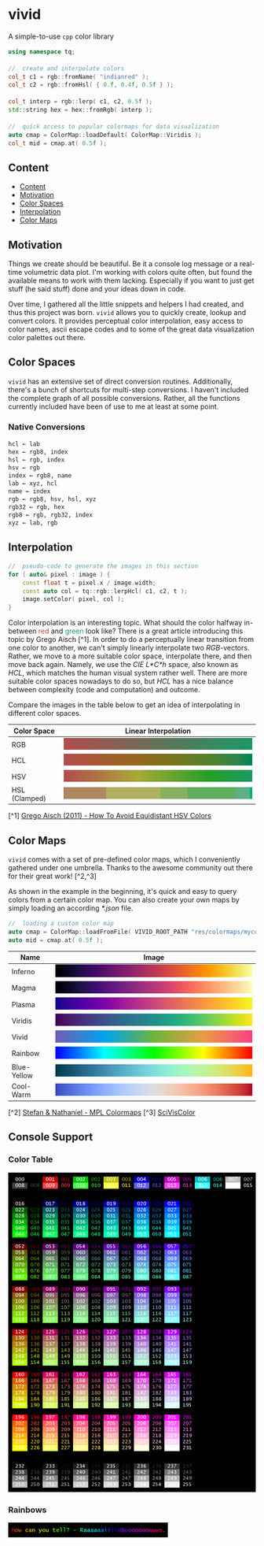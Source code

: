 # vivid
A simple-to-use `cpp` color library

```cpp
using namespace tq;

//  create and interpolate colors
col_t c1 = rgb::fromName( "indianred" );
col_t c2 = rgb::fromHsl( { 0.f, 0.4f, 0.5f } );

col_t interp = rgb::lerp( c1, c2, 0.5f );
std::string hex = hex::fromRgb( interp );

//  quick access to popular colormaps for data visualization
auto cmap = ColorMap::loadDefault( ColorMap::Viridis );
col_t mid = cmap.at( 0.5f );
```


## Content

<!-- TOC depthFrom:2 depthTo:2 withLinks:1 updateOnSave:1 orderedList:0 -->

- [Content](#content)
- [Motivation](#motivation)
- [Color Spaces](#color-spaces)
- [Interpolation](#interpolation)
- [Color Maps](#color-maps)

<!-- /TOC -->


## Motivation

Things we create should be beautiful. Be it a console log message or a real-time volumetric data plot. I'm working with colors quite often, but found the available means to work with them lacking. Especially if you want to just get stuff (he said stuff) done and your ideas down in code.

Over time, I gathered all the little snippets and helpers I had created, and thus this project was born. `vivid` allows you to quickly create, lookup and convert colors. It provides perceptual color interpolation, easy access to color names, ascii escape codes and to some of the great data visualization color palettes out there.


## Color Spaces

`vivid` has an extensive set of direct conversion routines. Additionally, there's a bunch of shortcuts for multi-step conversions. I haven't included the complete graph of all possible conversions. Rather, all the functions currently included have been of use to me at least at some point.

### Native Conversions

    hcl ← lab
    hex ← rgb8, index
    hsl ← rgb, index
    hsv ← rgb
    index ← rgb8, name
    lab ← xyz, hcl
    name ← index
    rgb ← rgb8, hsv, hsl, xyz
    rgb32 ← rgb, hex
    rgb8 ← rgb, rgb32, index
    xyz ← lab, rgb


## Interpolation

```cpp
//  pseudo-code to generate the images in this section
for ( auto& pixel : image ) {
    const float t = pixel.x / image.width;
    const auto col = tq::rgb::lerpHcl( c1, c2, t );
    image.setColor( pixel, col );
}
```

Color interpolation is an interesting topic. What should the color halfway in-between <span style="color:rgb(178, 76, 76)">red</span> and <span style="color:rgb(25, 153, 102)">green</span> look like? There is a great article introducing this topic by Grego Aisch [^1]. In order to do a perceptually linear transition from one color to another, we can't simply linearly interpolate two _RGB_-vectors. Rather, we move to a more suitable color space, interpolate there, and then move back again. Namely, we use the _CIE L\*C\*h_ space, also known as _HCL_, which matches the human visual system rather well. There are more suitable color spaces nowadays to do so, but _HCL_ has a nice balance between complexity (code and computation) and outcome.

Compare the images in the table below to get an idea of interpolating in different color spaces.

Color Space   | Linear Interpolation
--------------|-------------------------------------------------------------------
RGB           | ![lerp-rgb](docs/images/interpolations/lerpRgb.png)
HCL           | ![lerp-cielch](docs/images/interpolations/lerpHcl.png)
HSV           | ![lerp-hsv](docs/images/interpolations/lerpHsv.png)
HSL (Clamped) | ![lerp-hsl-clamped](docs/images/interpolations/lerpHslClamped.png)

[\^1] [Grego Aisch (2011) - How To Avoid Equidistant HSV Colors](https://www.vis4.net/blog/2011/12/avoid-equidistant-hsv-colors/)


## Color Maps

`vivid` comes with a set of pre-defined color maps, which I conveniently gathered under one umbrella. Thanks to the awesome community out there for their great work! [\^2,\^3]

As shown in the example in the beginning, it's quick and easy to query colors from a certain color map. You can also create your own maps by simply loading an according _*.json_ file.

```cpp
//  loading a custom color map
auto cmap = ColorMap::loadFromFile( VIVID_ROOT_PATH "res/colormaps/mycolormap.json" );
auto mid = cmap.at( 0.5f );
```

Name        | Image
------------|------------------------------------------------
Inferno     | ![inferno](docs/images/colormaps/inferno.png)
Magma       | ![magma](docs/images/colormaps/magma.png)
Plasma      | ![plasma](docs/images/colormaps/plasma.png)
Viridis     | ![viridis](docs/images/colormaps/viridis.png)
Vivid       | ![vivid](docs/images/colormaps/vivid.png)
Rainbow     | ![vivid](docs/images/colormaps/rainbow.png)
Blue-Yellow | ![vivid](docs/images/colormaps/blue-yellow.png)
Cool-Warm   | ![vivid](docs/images/colormaps/cool-warm.png)

[\^2] [Stefan & Nathaniel - MPL Colormaps](http://bids.github.io/colormap/)
[\^3] [SciVisColor](https://sciviscolor.org/)

## Console Support

### Color Table
![colortable](docs/images/console/colortable.png)

### Rainbows
![rainbows](docs/images/console/rainbow-text.png)

